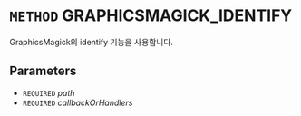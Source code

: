 # `METHOD` GRAPHICSMAGICK_IDENTIFY
GraphicsMagick의 identify 기능을 사용합니다.

## Parameters
* `REQUIRED` *path*
* `REQUIRED` *callbackOrHandlers*

